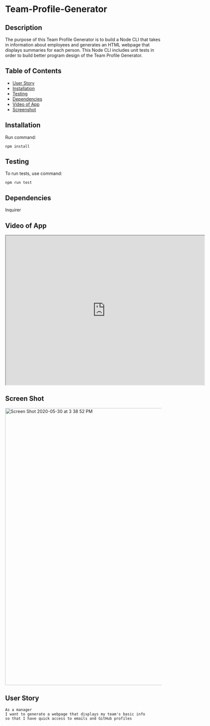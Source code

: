 # Team-Profile-Generator

## Description
The purpose of this Team Profile Generator is to build a Node CLI that takes in information about employees and generates an HTML webpage that displays summaries for each person. This Node CLI includes unit tests in order to build better program design of the Team Profile Generator. 

## Table of Contents

* [User Story](#user)  
* [Installation](#installation)  
* [Testing](#testing)  
* [Dependencies](#dependencies)  
* [Video of App](#video)
* [Screenshot](#screen-shot)  


## Installation
Run command:
```
npm install
```


## Testing
To run tests, use command:
```
npm run test
```


## Dependencies
Inquirer


## Video of App
<iframe src="https://drive.google.com/file/d/1lV3s5tGY8JhTBoKPVKqUBlXtbRL_qv6c/preview" width="640" height="480"></iframe>

## Screen Shot
<img width="890" alt="Screen Shot 2020-05-30 at 3 38 52 PM" src="https://user-images.githubusercontent.com/63661120/83338194-d5403780-a28f-11ea-8bb3-a12031c7cc9b.png">


## User Story
```
As a manager
I want to generate a webpage that displays my team's basic info
so that I have quick access to emails and GitHub profiles
```